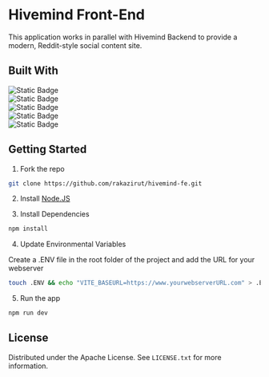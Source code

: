 
# Hivemind Front-End

This application works in parallel with Hivemind Backend to provide a modern, Reddit-style social content site.

## Built With

![Static Badge](https://shields.io/badge/react-black?logo=react&style=for-the-badge)  
![Static Badge](https://img.shields.io/badge/-React%20Query-FF4154?style=for-the-badge&logo=react%20query&logoColor=white)  
![Static Badge](https://img.shields.io/badge/tailwindcss-0F172A?&style=for-the-badge&logo=tailwindcss)  
![Static Badge](https://img.shields.io/badge/radix%20ui-161618.svg?style=for-the-badge&logo=radix-ui&logoColor=white)  
![Static Badge](https://img.shields.io/badge/vite-%23646CFF.svg?style=for-the-badge&logo=vite&logoColor=white)  

## Getting Started

1. Fork the repo  
   
```bash
git clone https://github.com/rakazirut/hivemind-fe.git
```  

2. Install  [Node.JS](https://nodejs.org/en)
   
   
3. Install Dependencies  

```bash
npm install
```  

4. Update Environmental Variables
   
Create a .ENV file in the root folder of the project and add the URL for your webserver  
```bash
touch .ENV && echo "VITE_BASEURL=https://www.yourwebserverURL.com" > .ENV`
```

5. Run the app  
   
```bash
npm run dev
```

## License

Distributed under the Apache License.  See `LICENSE.txt` for more information.
